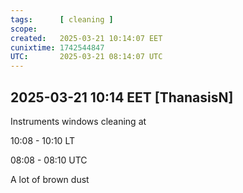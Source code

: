 ```yaml
---
tags:      [ cleaning ]
scope:     
created:   2025-03-21 10:14:07 EET
cunixtime: 1742544847
UTC:       2025-03-21 08:14:07 UTC
---
```


## 2025-03-21 10:14 EET [ThanasisN]

Instruments windows cleaning at 

10:08  -  10:10 LT

08:08  -  08:10 UTC 

A lot of brown dust


